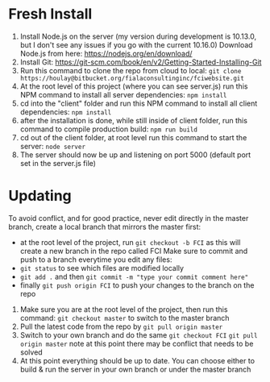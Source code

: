 # Fresh Install

1. Install Node.js on the server (my version during development is 10.13.0, but I don't see any issues if you go with the current 10.16.0)
   Download Node.js from here: https://nodejs.org/en/download/
2. Install Git: https://git-scm.com/book/en/v2/Getting-Started-Installing-Git
3. Run this command to clone the repo from cloud to local: `git clone https://houlay@bitbucket.org/fialaconsultinginc/fciwebsite.git`
4. At the root level of this project (where you can see server.js) run this NPM command to install all server dependencies: `npm install`
5. cd into the "client" folder and run this NPM command to install all client dependencies: `npm install`
6. after the installation is done, while still inside of client folder, run this command to compile production build: `npm run build`
7. cd out of the client folder, at root level run this command to start the server: `node server`
8. The server should now be up and listening on port 5000 (default port set in the server.js file)

# Updating

To avoid conflict, and for good practice, never edit directly in the master branch, create a local branch that mirrors the master first:

- at the root level of the project, run `git checkout -b FCI` as this will create a new branch in the repo called FCI
  Make sure to commit and push to a branch everytime you edit any files:
- `git status` to see which files are modified locally
- `git add .` and then `git commit -m "type your commit comment here"`
- finally `git push origin FCI` to push your changes to the branch on the repo

1. Make sure you are at the root level of the project, then run this command: `git checkout master` to switch to the master branch
2. Pull the latest code from the repo by `git pull origin master`
3. Switch to your own branch and do the same `git checkout FCI` `git pull origin master` note at this point there may be conflict that needs to be solved
4. At this point everything should be up to date. You can choose either to build & run the server in your own branch or under the master branch
